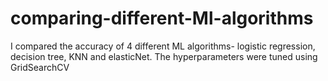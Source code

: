 # comparing-different-Ml-algorithms
I compared the accuracy of 4 different ML algorithms- logistic regression, decision tree, KNN and elasticNet. The hyperparameters were tuned using GridSearchCV
